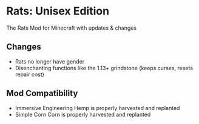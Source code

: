 # Rats: Unisex Edition
The Rats Mod for Minecraft with updates & changes

## Changes
- Rats no longer have gender
- Disenchanting functions like the 1.13+ grindstone (keeps curses, resets repair cost)
## Mod Compatibility
- Immersive Engineering Hemp is properly harvested and replanted
- Simple Corn Corn is properly harvested and replanted
